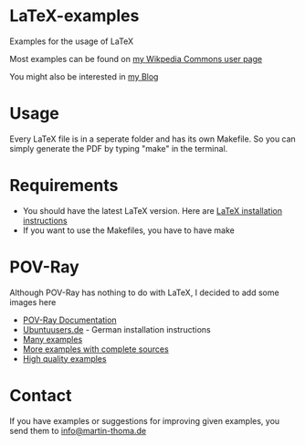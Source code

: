 LaTeX-examples
==============

Examples for the usage of LaTeX

Most examples can be found on [my Wikpedia Commons user page](http://commons.wikimedia.org/wiki/User:MartinThoma#Galerie)

You might also be interested in [my Blog](http://martin-thoma.com/tag/tikz/)

Usage
=====

Every LaTeX file is in a seperate folder and has its own Makefile.
So you can simply generate the PDF by typing "make" in the terminal.

Requirements
============

* You should have the latest LaTeX version. Here are
  [LaTeX installation instructions](http://martin-thoma.com/how-to-install-the-latest-latex-version/)
* If you want to use the Makefiles, you have to have make

POV-Ray
=======
Although POV-Ray has nothing to do with LaTeX, I decided to add
some images here

* [POV-Ray Documentation](http://www.povray.org/documentation/)
* [Ubuntuusers.de](http://wiki.ubuntuusers.de/POV-Ray) - German installation instructions
* [Many examples](http://www.f-lohmueller.de/)
* [More examples with complete sources](http://www.ms.uky.edu/~lee/visual05/povray/povray.html)
* [High quality examples](http://hof.povray.org/)

Contact
=======
If you have examples or suggestions for improving given examples, 
you send them to info@martin-thoma.de
